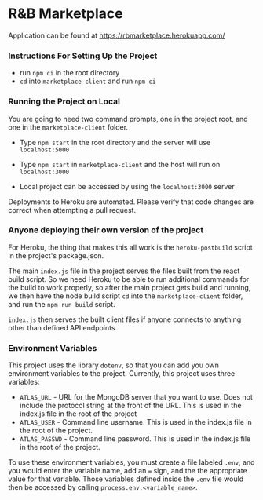 # R&B Marketplace

Application can be found at https://rbmarketplace.herokuapp.com/

### Instructions For Setting Up the Project

* run `npm ci` in the root directory
* `cd` into `marketplace-client` and run `npm ci`

### Running the Project on Local

You are going to need two command prompts, one in the project root, and one in the `marketplace-client` folder.

* Type `npm start` in the root directory and the server will use `localhost:5000`
* Type `npm start` in `marketplace-client` and the host will run on `localhost:3000`

* Local project can be accessed by using the `localhost:3000` server

Deployments to Heroku are automated. Please verify that code changes are correct when attempting a pull request.

### Anyone deploying their own version of the project
For Heroku, the thing that makes this all work is the `heroku-postbuild` script in the project's package.json.

The main `index.js` file in the project serves the files built from the react build script. So we need Heroku to be able
to run additional commands for the build to work properly, so after the main project gets build and running, we then have
the node build script `cd` into the `marketplace-client` folder, and run the `npm run build` script.

`index.js` then serves the built client files if anyone connects to anything other than defined API endpoints.

### Environment Variables
This project uses the library `dotenv`, so that you can add you own environment variables to the project. Currently,
this project uses three variables:
* `ATLAS_URL` - URL for the MongoDB server that you want to use. Does not include the protocol string at the front of the URL.
This is used in the index.js file in the root of the project
* `ATLAS_USER` - Command line username. This is used in the index.js file in the root of the project.
* `ATLAS_PASSWD` - Command line password. This is used in the index.js file in the root of the project.

To use these environment variables, you must create a file labeled `.env`, and you would enter the variable name, add
an `=` sign, and the the appropriate value for that variable. Those variables defined inside the `.env` file would then 
be accessed by calling `process.env.<variable_name>`.
